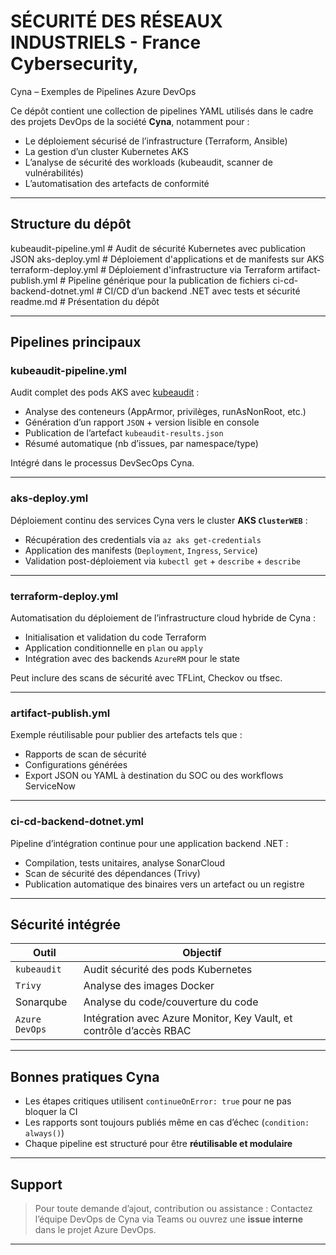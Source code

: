 # SÉCURITÉ DES RÉSEAUX INDUSTRIELS - France Cybersecurity,
Cyna – Exemples de Pipelines Azure DevOps

Ce dépôt contient une collection de pipelines YAML utilisés dans le cadre des projets DevOps de la société **Cyna**, notamment pour :

- Le déploiement sécurisé de l’infrastructure (Terraform, Ansible)
- La gestion d’un cluster Kubernetes AKS
- L’analyse de sécurité des workloads (kubeaudit, scanner de vulnérabilités)
- L’automatisation des artefacts de conformité

---

## Structure du dépôt


kubeaudit-pipeline.yml # Audit de sécurité Kubernetes avec publication JSON
aks-deploy.yml # Déploiement d'applications et de manifests sur AKS
terraform-deploy.yml # Déploiement d'infrastructure via Terraform
artifact-publish.yml # Pipeline générique pour la publication de fichiers
ci-cd-backend-dotnet.yml # CI/CD d’un backend .NET avec tests et sécurité
readme.md # Présentation du dépôt


---

## Pipelines principaux

### kubeaudit-pipeline.yml
Audit complet des pods AKS avec [kubeaudit](https://github.com/Shopify/kubeaudit) :

- Analyse des conteneurs (AppArmor, privilèges, runAsNonRoot, etc.)
- Génération d’un rapport `JSON` + version lisible en console
- Publication de l’artefact `kubeaudit-results.json`
- Résumé automatique (nb d’issues, par namespace/type)

Intégré dans le processus DevSecOps Cyna.

---

### aks-deploy.yml
Déploiement continu des services Cyna vers le cluster **AKS `ClusterWEB`** :

- Récupération des credentials via `az aks get-credentials`
- Application des manifests (`Deployment`, `Ingress`, `Service`)
- Validation post-déploiement via `kubectl get` + `describe` + `describe`

---

### terraform-deploy.yml
Automatisation du déploiement de l’infrastructure cloud hybride de Cyna :

- Initialisation et validation du code Terraform
- Application conditionnelle en `plan` ou `apply`
- Intégration avec des backends `AzureRM` pour le state

Peut inclure des scans de sécurité avec TFLint, Checkov ou tfsec.

---

### artifact-publish.yml
Exemple réutilisable pour publier des artefacts tels que :

- Rapports de scan de sécurité
- Configurations générées
- Export JSON ou YAML à destination du SOC ou des workflows ServiceNow

---

### ci-cd-backend-dotnet.yml
Pipeline d’intégration continue pour une application backend .NET :

- Compilation, tests unitaires, analyse SonarCloud
- Scan de sécurité des dépendances (Trivy)
- Publication automatique des binaires vers un artefact ou un registre

---

## Sécurité intégrée

| Outil | Objectif |
|-------|----------|
| `kubeaudit` | Audit sécurité des pods Kubernetes |
| `Trivy`     | Analyse des images Docker |
|  Sonarqube  | Analyse du code/couverture du code |
| `Azure DevOps` | Intégration avec Azure Monitor, Key Vault, et contrôle d’accès RBAC |

---

## Bonnes pratiques Cyna

- Les étapes critiques utilisent `continueOnError: true` pour ne pas bloquer la CI
- Les rapports sont toujours publiés même en cas d’échec (`condition: always()`)
- Chaque pipeline est structuré pour être **réutilisable et modulaire**

---

## Support

> Pour toute demande d’ajout, contribution ou assistance :
> Contactez l’équipe DevOps de Cyna via Teams ou ouvrez une **issue interne** dans le projet Azure DevOps.

---


